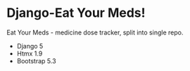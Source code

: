 # Django-Eat Your Meds!

Eat Your Meds - medicine dose tracker, split into single repo.

- Django 5
- Htmx 1.9
- Bootstrap 5.3
